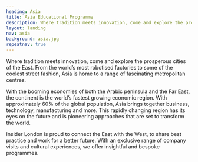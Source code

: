 ```yaml
---
heading: Asia
title: Asia Educational Programme
description: Where tradition meets innovation, come and explore the prosperous cities of the East. From the world’s most robotised factories to some of the coolest street fashion, Asia is home to a range of fascinating metropolitan centres.
layout: landing
nav: asia
background: asia.jpg
repeatnav: true
---
```


Where tradition meets innovation, come and explore the prosperous cities of the East. From the world’s most robotised factories to some of the coolest street fashion, Asia is home to a range of fascinating metropolitan centres.

With the booming economies of both the Arabic peninsula and the Far East, the continent is the world’s fastest growing economic region. With approximately 60% of the global population, Asia brings together business, technology, manufacturing and more. This rapidly changing region has its eyes on the future and is pioneering approaches that are set to transform the world.

Insider London is proud to connect the East with the West, to share best practice and work for a better future. With an exclusive range of company visits and cultural experiences, we offer insightful and bespoke programmes.
